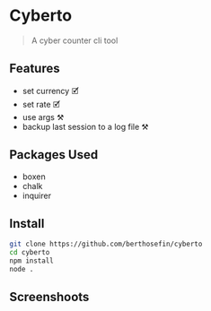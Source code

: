 # Cyberto

> A cyber counter cli tool

## Features

- set currency 🗹
- set rate 🗹
- use args ⚒
- backup last session to a log file ⚒

## Packages Used

- boxen
- chalk
- inquirer

## Install

```bash
git clone https://github.com/berthosefin/cyberto
cd cyberto
npm install
node .
```

## Screenshoots
